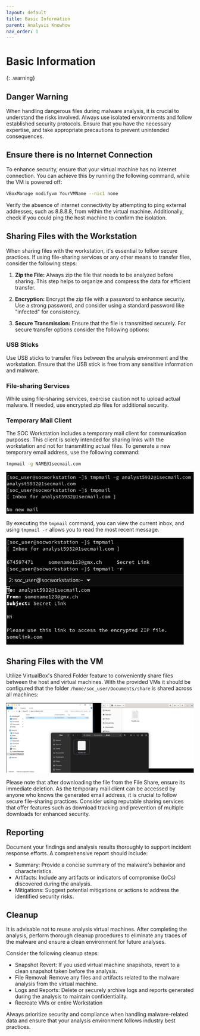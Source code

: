 ```yaml
---
layout: default
title: Basic Information
parent: Analysis Knowhow
nav_order: 1
---
```


# Basic Information

{: .warning}
## Danger Warning
When handling dangerous files during malware analysis, it is crucial to understand the risks involved. Always use isolated environments and follow established security protocols. Ensure that you have the necessary expertise, and take appropriate precautions to prevent unintended consequences.

## Ensure there is no Internet Connection

To enhance security, ensure that your virtual machine has no internet connection. You can achieve this by running the following command, while the VM is powered off:

```bash
VBoxManage modifyvm YourVMName --nic1 none
```

Verify the absence of internet connectivity by attempting to ping external addresses, such as 8.8.8.8, from within the virtual machine. Additionally, check if you could ping the host machine to confirm the isolation.

## Sharing Files with the Workstation

When sharing files with the workstation, it's essential to follow secure practices. If using file-sharing services or any other means to transfer files, consider the following steps:

1. **Zip the File:**
   Always zip the file that needs to be analyzed before sharing. This step helps to organize and compress the data for efficient transfer.

2. **Encryption:**
   Encrypt the zip file with a password to enhance security. Use a strong password, and consider using a standard password like "infected" for consistency.

3. **Secure Transmission:**
   Ensure that the file is transmitted securely. For secure transfer options consider the following options:

### USB Sticks

Use USB sticks to transfer files between the analysis environment and the workstation. Ensure that the USB stick is free from any sensitive information and malware.

### File-sharing Services

While using file-sharing services, exercise caution not to upload actual malware. If needed, use encrypted zip files for additional security.

### Temporary Mail Client

The SOC Workstation includes a temporary mail client for communication purposes. This client is solely intended for sharing links with the workstation and not for transmitting actual files. To generate a new temporary email address, use the following command:

```bash
tmpmail -g NAME@1secmail.com
```

![Generate Temporary Mail](../../assets/images/generate_tmpmail.png)

By executing the `tmpmail` command, you can view the current inbox, and using `tmpmail -r` allows you to read the most recent message.

![Temporary Mail Inbox](../../assets/images/read_tmpmail.png)

## Sharing Files with the VM

Utilize VirtualBox's Shared Folder feature to conveniently share files between the host and virtual machines.
With the provided VMs it should be configured that the folder `/home/soc_user/Documents/share` is shared across all machines:

![Shared Folders](../../assets/images/shared_folder.png)

Please note that after downloading the file from the File Share, ensure its immediate deletion. As the temporary mail client can be accessed by anyone who knows the generated email address, it is crucial to follow secure file-sharing practices. Consider using reputable sharing services that offer features such as download tracking and prevention of multiple downloads for enhanced security.

## Reporting

Document your findings and analysis results thoroughly to support incident response efforts. A comprehensive report should include:

- Summary: Provide a concise summary of the malware's behavior and characteristics.
- Artifacts: Include any artifacts or indicators of compromise (IoCs) discovered during the analysis.
- Mitigations: Suggest potential mitigations or actions to address the identified security risks.

## Cleanup

It is advisable not to reuse analysis virtual machines. After completing the analysis, perform thorough cleanup procedures to eliminate any traces of the malware and ensure a clean environment for future analyses.

Consider the following cleanup steps:

- Snapshot Revert: If you used virtual machine snapshots, revert to a clean snapshot taken before the analysis.
- File Removal: Remove any files and artifacts related to the malware analysis from the virtual machine.
- Logs and Reports: Delete or securely archive logs and reports generated during the analysis to maintain confidentiality.
- Recreate VMs or entire Workstation

Always prioritize security and compliance when handling malware-related data and ensure that your analysis environment follows industry best practices.
